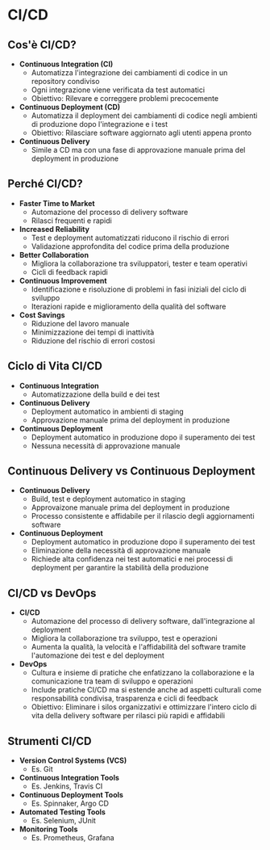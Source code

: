 # CI/CD

## Cos'è CI/CD?
- **Continuous Integration (CI)**
  - Automatizza l'integrazione dei cambiamenti di codice in un repository condiviso
  - Ogni integrazione viene verificata da test automatici
  - Obiettivo: Rilevare e correggere problemi precocemente
- **Continuous Deployment (CD)**
  - Automatizza il deployment dei cambiamenti di codice negli ambienti di produzione dopo l'integrazione e i test
  - Obiettivo: Rilasciare software aggiornato agli utenti appena pronto
- **Continuous Delivery**
  - Simile a CD ma con una fase di approvazione manuale prima del deployment in produzione

## Perché CI/CD?
- **Faster Time to Market**
  - Automazione del processo di delivery software
  - Rilasci frequenti e rapidi
- **Increased Reliability**
  - Test e deployment automatizzati riducono il rischio di errori
  - Validazione approfondita del codice prima della produzione
- **Better Collaboration**
  - Migliora la collaborazione tra sviluppatori, tester e team operativi
  - Cicli di feedback rapidi
- **Continuous Improvement**
  - Identificazione e risoluzione di problemi in fasi iniziali del ciclo di sviluppo
  - Iterazioni rapide e miglioramento della qualità del software
- **Cost Savings**
  - Riduzione del lavoro manuale
  - Minimizzazione dei tempi di inattività
  - Riduzione del rischio di errori costosi

## Ciclo di Vita CI/CD
- **Continuous Integration**
  - Automatizzazione della build e dei test
- **Continuous Delivery**
  - Deployment automatico in ambienti di staging
  - Approvazione manuale prima del deployment in produzione
- **Continuous Deployment**
  - Deployment automatico in produzione dopo il superamento dei test
  - Nessuna necessità di approvazione manuale

## Continuous Delivery vs Continuous Deployment
- **Continuous Delivery**
  - Build, test e deployment automatico in staging
  - Approvaizone manuale prima del deployment in produzione
  - Processo consistente e affidabile per il rilascio degli aggiornamenti software
- **Continuous Deployment**
  - Deployment automatico in produzione dopo il superamento dei test
  - Eliminazione della necessità di approvazione manuale
  - Richiede alta confidenza nei test automatici e nei processi di deployment per garantire la stabilità della produzione

## CI/CD vs DevOps
- **CI/CD**
  - Automazione del processo di delivery software, dall'integrazione al deployment
  - Migliora la collaborazione tra sviluppo, test e operazioni
  - Aumenta la qualità, la velocità e l'affidabilità del software tramite l'automazione dei test e del deployment
- **DevOps**
  - Cultura e insieme di pratiche che enfatizzano la collaborazione e la comunicazione tra team di sviluppo e operazioni
  - Include pratiche CI/CD ma si estende anche ad aspetti culturali come responsabilità condivisa, trasparenza e cicli di feedback
  - Obiettivo: Eliminare i silos organizzativi e ottimizzare l'intero ciclo di vita della delivery software per rilasci più rapidi e affidabili

## Strumenti CI/CD
- **Version Control Systems (VCS)**
  - Es. Git
- **Continuous Integration Tools**
  - Es. Jenkins, Travis CI
- **Continuous Deployment Tools**
  - Es. Spinnaker, Argo CD
- **Automated Testing Tools**
  - Es. Selenium, JUnit
- **Monitoring Tools**
  - Es. Prometheus, Grafana


